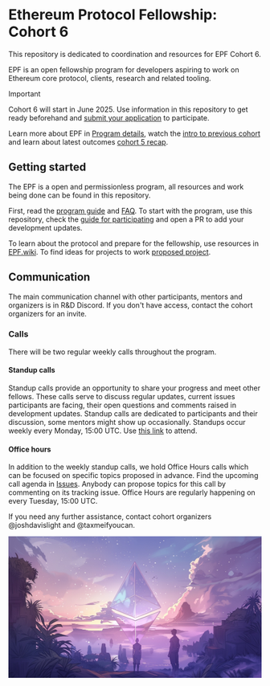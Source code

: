 # Ethereum Protocol Fellowship: Cohort 6

This repository is dedicated to coordination and resources for EPF Cohort 6. 

EPF is an open fellowship program for developers aspiring to work on Ethereum core protocol, clients, research and related tooling. 

> [!IMPORTANT]  
> Cohort 6 will start in June 2025. Use information in this repository to get ready beforehand and [submit your application](https://blog.ethereum.org/2025/04/10/epf-6) to participate.  

Learn more about EPF in [Program details](./program-guide/program-details.md), watch the [intro to previous cohort](https://www.youtube.com/watch?v=nrwKxyBIYYk) and learn about latest outcomes [cohort 5 recap](https://blog.ethereum.org/2025/04/10/epf-5-recap).

## Getting started

The EPF is a open and permissionless program, all resources and work being done can be found in this repository.

First, read the [program guide](/program-guide/README.md) and [FAQ](/program-guide/faq.md). To start with the program, use this repository, check the [guide for participating](/program-guide/participation-guide.md) and open a PR to add your development updates. 


To learn about the protocol and prepare for the fellowship, use resources in [EPF.wiki](https://epf.wiki/#/wiki/epf). To find ideas for projects to work [proposed project](/projects/project-ideas.md). 

## Communication  

The main communication channel with other participants, mentors and organizers is in R&D Discord. If you don't have access, contact the cohort organizers for an invite. 

### Calls

There will be two regular weekly calls throughout the program. 

#### Standup calls 

Standup calls provide an opportunity to share your progress and meet other fellows. These calls serve to discuss regular updates, current issues participants are facing, their open questions and comments raised in development updates. Standup calls are dedicated to participants and their discussion, some mentors might show up occasionally. Standups occur weekly every Monday, 15:00 UTC. Use [this link](https://meet.ethereum.org/epf-standup) to attend.

#### Office hours

In addition to the weekly standup calls, we hold Office Hours calls which can be focused on specific topics proposed in advance. Find the upcoming call agenda in [Issues](https://github.com/eth-protocol-fellows/cohort-five/issues). Anybody can propose topics for this call by commenting on its tracking issue. Office Hours are regularly happening on every Tuesday, 15:00 UTC.

If you need any further assistance, contact cohort organizers @joshdavislight and @taxmeifyoucan.

![](/images/epf-hero.jpg)

